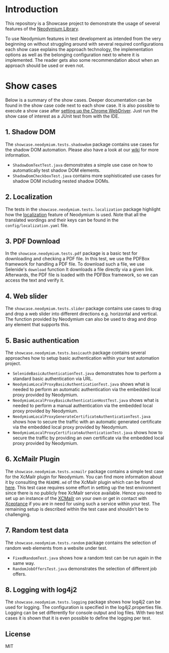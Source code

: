 # Introduction
This repository is a Showcase project to demonstrate the usage of several features of the [Neodymium Library](https://github.com/Xceptance/neodymium-library).

To use Neodymium features in test development as intended from the very beginning on without struggling around with several required configurations each show case explains the approach technology, the implementation options as well as the belonging configuration next to where it is implemented. The reader gets also some recommendation about when an approach should be used or even not. 


# Show cases
Below is a summary of the show cases. Deeper documentation can be found in the show case code next to each show case. It is also possible to execute a show case after [setting up the Chrome WebDriver](https://github.com/Xceptance/neodymium-library/wiki/How-to-set-up-a-WebDriver). Just run the show case of interest as a JUnit test from with the IDE.

## 1. Shadow DOM
The `showcase.neodymium.tests.shadowdom` package contains use cases for the shadow DOM automation. Please also have a look at our [wiki](https://github.com/Xceptance/neodymium-library/wiki/Shadow-DOM-Testing) for more information.

* `ShadowDomTextTest.java` demonstrates a simple use case on how to automatically test shadow DOM elements.
* `ShadowDomCheckboxTest.java` contains more sophisticated use cases for shadow DOM including nested shadow DOMs.

## 2. Localization
The tests in the `showcase.neodymium.tests.localization` package highlight how the [localization](https://github.com/Xceptance/neodymium-library/wiki/Localization) feature of Neodymium is used. Note that all the translated wordings and their keys can be found in the `config/localization.yaml` file. 

## 3. PDF Download
In the `showcase.neodymium.tests.pdf` package is a basic test for downloading and checking a PDF file. In this test, we use the PDFBox framework for handling a PDF file. To download such a file, we use Selenide's `download` function It downloads a file directly via a given link.
Afterwards, the PDF file is loaded with the PDFBox framework, so we can access the text and verify it.

## 4. Web slider 
The `showcase.neodymium.tests.slider` package contains use cases to drag and drop a web slider into different directions e.g. horizontal and vertical. The function provided by Neodymium can also be used to drag and drop any element that supports this.

## 5. Basic authentication  
The `showcase.neodymium.tests.basicauth` package contains several approaches how to setup basic authentication within your test automation project.
 
* `SelenideBasicAuthenticationTest.java` demonstrates how to perform a standard basic authentication via URL.
* `NeodymiumLocalProxyBasicAuthenticationTest.java` shows what is needed to perform an automatic authentication via the embedded local proxy provided by Neodymium.
* `NeodymiumLocalProxyBasicAuthenticationHostTest.java` shows what is needed to perform a manual authentication via the embedded local proxy provided by Neodymium.
* `NeodymiumLocalProxyGenerateCertificateAuthenticationTest.java` shows how to secure the traffic with an automatic generated certificate via the embedded local proxy provided by Neodymium.
* `NeodymiumLocalProxyCertificateAuthenticationTest.java` shows how to secure the traffic by providing an own certificate via the embedded local proxy provided by Neodymium.

## 6. XcMailr Plugin
The `showcase.neodymium.tests.xcmailr` package contains a simple test case for the XcMailr plugin for Neodymium. You can find more information about it by consulting the `README.md` of the XcMailr plugin which can be found [here](https://github.com/Xceptance/neodymium-plugin-xcmailr).
This test case requires some effort in setting up the test environment since there is no publicly free XcMailr service available. Hence you need to set up an instance of the [XCMailr](https://github.com/Xceptance/XCMailr) on your own or get in contact with [Xceptance](https://www.xceptance.com/en/contact/) if you are in need for using such a service within your test. The remaining setup is described within the test case and shouldn't be to challenging.

## 7. Random test data  
The `showcase.neodymium.tests.random` package contains the selection of random web elements from a website under test.
 
* `FixedRandomTest.java` shows how a random test can be run again in the same way.
* `RandomJobOffersTest.java` demonstrates the selection of different job offers. 

## 8. Logging with log4j2  
The `showcase.neodymium.tests.logging` package shows how log4j2 can be used for logging. The configuration is specified in the log4j2.properties file. Logging can be set differently for console output and log files. With two test cases it is shown that it is even possible to define the logging per test.

## License
MIT